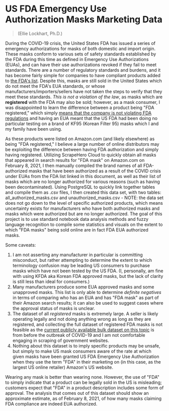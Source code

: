 # US FDA Emergency Use Authorization Masks Marketing Data
> (Ellie Lockhart, Ph.D.)

During the COVID-19 crisis, the United States FDA has issued a series of emergency authorizations for masks of both domestic and import origin. These masks conform to various sets of safety standards established by the FDA during this time as defined in Emergency Use Authorizations (EUAs), and can have their use authorizations revoked if they fail to meet standards. There are a number of regulatory standards and burdens, and it has become fairly simple for companies to have compliant products added to [the FDA's list](https://www.fda.gov/medical-devices/coronavirus-disease-2019-covid-19-emergency-use-authorizations-medical-devices/personal-protective-equipment-eua). Despite this, masks are still sold in the United States which do not meet the FDA's EUA standards, or whose manufacturers/importers/sellers have not taken the steps to verify that they meet these standards. *This is not a violation of the law*, as masks which are **registered** with the FDA may also be sold; however, as a mask consumer, I was disappointed to learn the difference between a product being "FDA registered," which simply [means that the company is not violating FDA regulations](https://www.fda.gov/medical-devices/how-study-and-market-your-device/device-registration-and-listing) and having an EUA meant that the US FDA had been doing no particular testing on a brand of KF95 (Korean Filter 95) masks which I and my family have been using. 

As these products were listed on Amazon.com (and likely elsewhere) as being "FDA registered," I believe a large number of online distributors may be exploiting the difference between having FDA authorization and simply having registered. Utilizing ScrapeHero Cloud to quickly obtain all masks that appeared in search results for "FDA mask" on Amazon.com on February 8, 2021, I then manually compiled the brand names of all FDA-authorized masks that have been authorized as a result of the COVID crisis under EUAs from the FDA list linked in this document, as well as their list of masks which are no longer authorized for various reasons (such as having been decontaminated). Using PostgreSQL to quickly link together tables and compile them as .csv files, I then created this data set, with two tables: all_authorized_masks.csv and unauthorized_masks.csv - NOTE: the data set does not go down to the level of specific authorized products, which means uncertainty exists for manufacturers who have both authorized masks and masks which were authorized but are no longer authorized. The goal of this project is to use standard notebook data analysis methods and fuzzy language recognition to compile some statistics and visuals on the extent to which "FDA masks" being sold online are in fact FDA EUA authorized masks.

Some caveats:

1. I am not asserting any manufacturer in particular is committing misconduct, but rather attempting to determine the extent to which terminology confusion may be leading US consumers to purchase masks which have not been tested by the US FDA. (I, personally, am fine with using KFDA aka Korean FDA approved masks, but the lack of clarity is still less than ideal for consumers.)
2. Many manufacturers produce some EUA approved masks and some unapproved masks. This list is only able to determine *definite negatives* in terms of comparing who has an EUA and has "FDA mask" as part of their Amazon search results; it can also be used to suggest cases where the approval status of masks is unclear.
3. The dataset of all *registered* masks is extremely large. A seller is likely operating legally and not doing anything wrong as long as they are registered, and collecting the full dataset of registered FDA masks is not feasible as the [current publicly available bulk dataset on this topic](https://www.fda.gov/medical-devices/how-study-and-market-your-device/device-registration-and-listing) is from before the outbreak of COVID-19 and I am not comfortable engaging in scraping of government websites.
4. Nothing about this dataset is to imply specific products may be unsafe, but simply to make US mask consumers aware of the rate at which given masks have been granted US FDA Emergency Use Authorization when they use the term "FDA" in their marketing on (in this case, as the largest US online retailer) Amazon's US website.

Wearing any mask is better than wearing none. However, the use of "FDA" to simply indicate that a product can be legally sold in the US is misleading; customers expect that "FDA" in a product description includes some form of approval. The analysis that comes out of this dataset should show an approximate estimate, as of February 8, 2021, of how many masks claiming FDA compliance are indeed EUA authorized.